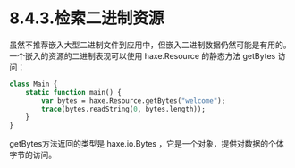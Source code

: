 # 8.4.3.检索二进制资源

虽然不推荐嵌入大型二进制文件到应用中，但嵌入二进制数据仍然可能是有用的。一个嵌入的资源的二进制表现可以使用 haxe.Resource 的静态方法 getBytes 访问：

```haxe
class Main { 
    static function main() { 
        var bytes = haxe.Resource.getBytes("welcome");
        trace(bytes.readString(0, bytes.length));
    } 
} 
```

getBytes方法返回的类型是 haxe.io.Bytes ，它是一个对象，提供对数据的个体字节的访问。

